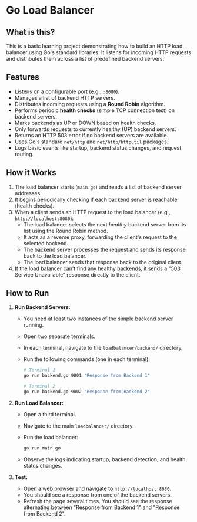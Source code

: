 # Go Load Balancer

## What is this?

This is a basic learning project demonstrating how to build an HTTP load balancer using Go's standard libraries. It listens for incoming HTTP requests and distributes them across a list of predefined backend servers.

## Features

* Listens on a configurable port (e.g., `:8080`).
* Manages a list of backend HTTP servers.
* Distributes incoming requests using a **Round Robin** algorithm.
* Performs periodic **health checks** (simple TCP connection test) on backend servers.
* Marks backends as UP or DOWN based on health checks.
* Only forwards requests to currently healthy (UP) backend servers.
* Returns an HTTP 503 error if no backend servers are available.
* Uses Go's standard `net/http` and `net/http/httputil` packages.
* Logs basic events like startup, backend status changes, and request routing.

## How it Works

1. The load balancer starts (`main.go`) and reads a list of backend server addresses.
2. It begins periodically checking if each backend server is reachable (health checks).
3. When a client sends an HTTP request to the load balancer (e.g., `http://localhost:8080`):
    * The load balancer selects the next *healthy* backend server from its list using the Round Robin method.
    * It acts as a reverse proxy, forwarding the client's request to the selected backend.
    * The backend server processes the request and sends its response back to the load balancer.
    * The load balancer sends that response back to the original client.
4. If the load balancer can't find any healthy backends, it sends a "503 Service Unavailable" response directly to the client.

## How to Run

1. **Run Backend Servers:**
    * You need at least two instances of the simple backend server running.
    * Open two separate terminals.
    * In each terminal, navigate to the `loadbalancer/backend/` directory.
    * Run the following commands (one in each terminal):

        ```bash
        # Terminal 1
        go run backend.go 9001 "Response from Backend 1"

        # Terminal 2
        go run backend.go 9002 "Response from Backend 2"
        ```

2. **Run Load Balancer:**
    * Open a third terminal.
    * Navigate to the main `loadbalancer/` directory.
    * Run the load balancer:

        ```bash
        go run main.go
        ```

    * Observe the logs indicating startup, backend detection, and health status changes.

3. **Test:**
    * Open a web browser and navigate to `http://localhost:8080`.
    * You should see a response from one of the backend servers.
    * Refresh the page several times. You should see the response alternating between "Response from Backend 1" and "Response from Backend 2".
